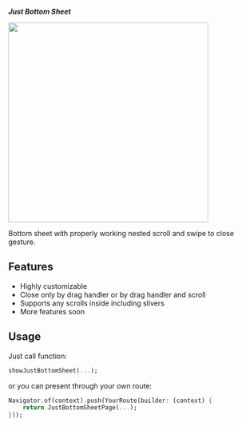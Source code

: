 ***Just Bottom Sheet***

<img src="https://devnex-2796b.web.app/just_bottom_sheet/example.gif" height="400"/>

Bottom sheet with properly working nested scroll and swipe to close gesture.

## Features

- Highly customizable
- Close only by drag handler or by drag handler and scroll
- Supports any scrolls inside including slivers
- More features soon

## Usage

Just call function:

```dart
showJustBottomSheet(...);
```
or you can present through your own route:
```dart
Navigator.of(context).push(YourRoute(builder: (context) {
    return JustBottomSheetPage(...);
}));
```